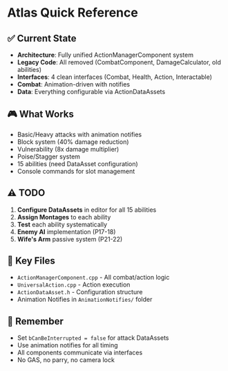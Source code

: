 # Atlas Quick Reference

## ✅ Current State
- **Architecture**: Fully unified ActionManagerComponent system
- **Legacy Code**: All removed (CombatComponent, DamageCalculator, old abilities)
- **Interfaces**: 4 clean interfaces (Combat, Health, Action, Interactable)
- **Combat**: Animation-driven with notifies
- **Data**: Everything configurable via ActionDataAssets

## 🎮 What Works
- Basic/Heavy attacks with animation notifies
- Block system (40% damage reduction)
- Vulnerability (8x damage multiplier)
- Poise/Stagger system
- 15 abilities (need DataAsset configuration)
- Console commands for slot management

## ⚠️ TODO
1. **Configure DataAssets** in editor for all 15 abilities
2. **Assign Montages** to each ability
3. **Test** each ability systematically
4. **Enemy AI** implementation (P17-18)
5. **Wife's Arm** passive system (P21-22)

## 🔧 Key Files
- `ActionManagerComponent.cpp` - All combat/action logic
- `UniversalAction.cpp` - Action execution
- `ActionDataAsset.h` - Configuration structure
- Animation Notifies in `AnimationNotifies/` folder

## 📝 Remember
- Set `bCanBeInterrupted = false` for attack DataAssets
- Use animation notifies for all timing
- All components communicate via interfaces
- No GAS, no parry, no camera lock